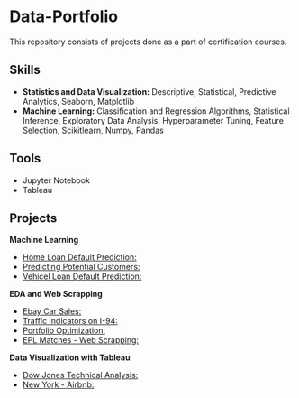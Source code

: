 # **Data-Portfolio**
This repository consists of projects done as a part of certification courses.

## **Skills**
* **Statistics and Data Visualization:** Descriptive, Statistical, Predictive Analytics, Seaborn, Matplotlib
* **Machine Learning:** Classification and Regression Algorithms, Statistical Inference, Exploratory Data Analysis, Hyperparameter Tuning, Feature Selection, Scikitlearn, Numpy, Pandas

## **Tools**
* Jupyter Notebook
* Tableau

## **Projects**
**Machine Learning**
* [Home Loan Default Prediction:](https://github.com/RohithVasu/Data-Portfolio/blob/main/Machine%20Learning/Home%20Loan%20Default%20Prediction.ipynb)
* [Predicting Potential Customers:](https://github.com/RohithVasu/Data-Portfolio/blob/main/Machine%20Learning/Predicting%20Potential%20Customers.ipynb)
* [Vehicel Loan Default Prediction:](https://github.com/RohithVasu/Data-Portfolio/blob/main/Machine%20Learning/Vehicle%20Loan%20Default%20Prediction.ipynb)

**EDA and Web Scrapping**
* [Ebay Car Sales:](https://github.com/RohithVasu/Data-Portfolio/blob/main/EDA%20and%20Web%20Scrapping/Exploring%20Ebay%20Car%20Sales.ipynb)
* [Traffic Indicators on I-94:](https://github.com/RohithVasu/Data-Portfolio/blob/main/EDA%20and%20Web%20Scrapping/Finding%20Heavy%20Traffic%20Indicators%20on%20I-94.ipynb)
* [Portfolio Optimization:](https://github.com/RohithVasu/Data-Portfolio/blob/main/EDA%20and%20Web%20Scrapping/Portfolio%20Optimization.ipynb)
* [EPL Matches - Web Scrapping:](https://github.com/RohithVasu/Data-Portfolio/blob/main/EDA%20and%20Web%20Scrapping/Web%20Scraping%20Football%20Matches.ipynb)

**Data Visualization with Tableau**
* [Dow Jones Technical Analysis:](https://public.tableau.com/app/profile/rohith7195/viz/DowJonesTechnicalAnalysis_16753378698510/DowJonesTechnialAnalysis)
* [New York - Airbnb:](https://public.tableau.com/app/profile/rohith7195/viz/NewYork-Airbnb/NYAirbnb)

